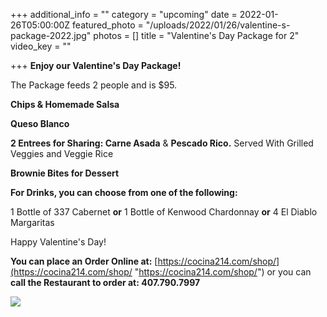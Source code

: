 +++
additional_info = ""
category = "upcoming"
date = 2022-01-26T05:00:00Z
featured_photo = "/uploads/2022/01/26/valentine-s-package-2022.jpg"
photos = []
title = "Valentine's Day Package for 2"
video_key = ""

+++
**Enjoy our Valentine's Day Package!**

The Package feeds 2 people and is $95.

**Chips & Homemade Salsa**

**Queso Blanco**

**2 Entrees for Sharing: Carne Asada** & **Pescado Rico.** Served With Grilled Veggies and Veggie Rice

**Brownie Bites for Dessert**

**For Drinks, you can choose from one of the following:**

1 Bottle of 337 Cabernet **or** 1 Bottle of Kenwood Chardonnay **or** 4 El Diablo Margaritas

Happy Valentine's Day!

**You can place an Order Online at:**  [https://cocina214.com/shop/](https://cocina214.com/shop/ "https://cocina214.com/shop/") or you can **call the Restaurant to order at: 407.790.7997**

![](/uploads/2022/01/26/valentine-s-package-2022.jpg)
